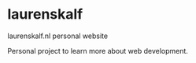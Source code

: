 # laurenskalf
laurenskalf.nl personal website

Personal project to learn more about web development. 
